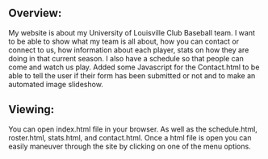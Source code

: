 Overview:
-------------
My website is about my University of Louisville Club Baseball team. I want to be able to show what my team is all about, how you can contact or connect to us, how information about each player, stats on how they are doing in that current season. I also have a schedule so that people can come and watch us play. Added some Javascript for the Contact.html to be able to tell the user if their form has been submitted or not and to make an automated image slideshow.

Viewing:
----------
You can open index.html file in your browser. As well as the schedule.html, roster.html, stats.html, and contact.html.  Once a html file is open you can easily maneuver through the site by clicking on one of the menu options.

